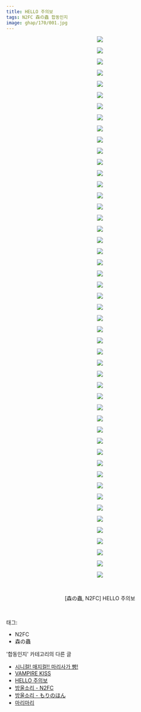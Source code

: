 ```yaml
---
title: HELLO 주의보
tags: N2FC 森の蟲 합동인지
image: ghap/170/001.jpg
---
```

<div class="article">
<p style="text-align: center; clear: none; float: none;"><img src="{{ site.nasurl }}/ghap/170/001.jpg"/></p>
<p style="text-align: center; clear: none; float: none;"><img src="{{ site.nasurl }}/ghap/170/002.jpg"/></p>
<p style="text-align: center; clear: none; float: none;"><img src="{{ site.nasurl }}/ghap/170/003.jpg"/></p>
<p style="text-align: center; clear: none; float: none;"><img src="{{ site.nasurl }}/ghap/170/004.jpg"/></p>
<p style="text-align: center; clear: none; float: none;"><img src="{{ site.nasurl }}/ghap/170/005.jpg"/></p>
<p style="text-align: center; clear: none; float: none;"><img src="{{ site.nasurl }}/ghap/170/006.jpg"/></p>
<p style="text-align: center; clear: none; float: none;"><img src="{{ site.nasurl }}/ghap/170/007.jpg"/></p>
<p style="text-align: center; clear: none; float: none;"><img src="{{ site.nasurl }}/ghap/170/008.jpg"/></p>
<p style="text-align: center; clear: none; float: none;"><img src="{{ site.nasurl }}/ghap/170/009.jpg"/></p>
<p style="text-align: center; clear: none; float: none;"><img src="{{ site.nasurl }}/ghap/170/010.jpg"/></p>
<p style="text-align: center; clear: none; float: none;"><img src="{{ site.nasurl }}/ghap/170/011.jpg"/></p>
<p style="text-align: center; clear: none; float: none;"><img src="{{ site.nasurl }}/ghap/170/012.jpg"/></p>
<p style="text-align: center; clear: none; float: none;"><img src="{{ site.nasurl }}/ghap/170/013.jpg"/></p>
<p style="text-align: center; clear: none; float: none;"><img src="{{ site.nasurl }}/ghap/170/014.jpg"/></p>
<p style="text-align: center; clear: none; float: none;"><img src="{{ site.nasurl }}/ghap/170/015.jpg"/></p>
<p style="text-align: center; clear: none; float: none;"><img src="{{ site.nasurl }}/ghap/170/016.jpg"/></p>
<p style="text-align: center; clear: none; float: none;"><img src="{{ site.nasurl }}/ghap/170/017.jpg"/></p>
<p style="text-align: center; clear: none; float: none;"><img src="{{ site.nasurl }}/ghap/170/018.jpg"/></p>
<p style="text-align: center; clear: none; float: none;"><img src="{{ site.nasurl }}/ghap/170/019.jpg"/></p>
<p style="text-align: center; clear: none; float: none;"><img src="{{ site.nasurl }}/ghap/170/020.jpg"/></p>
<p style="text-align: center; clear: none; float: none;"><img src="{{ site.nasurl }}/ghap/170/021.jpg"/></p>
<p style="text-align: center; clear: none; float: none;"><img src="{{ site.nasurl }}/ghap/170/022.jpg"/></p>
<p style="text-align: center; clear: none; float: none;"><img src="{{ site.nasurl }}/ghap/170/023.jpg"/></p>
<p style="text-align: center; clear: none; float: none;"><img src="{{ site.nasurl }}/ghap/170/024.jpg"/></p>
<p style="text-align: center; clear: none; float: none;"><img src="{{ site.nasurl }}/ghap/170/025.jpg"/></p>
<p style="text-align: center; clear: none; float: none;"><img src="{{ site.nasurl }}/ghap/170/026.jpg"/></p>
<p style="text-align: center; clear: none; float: none;"><img src="{{ site.nasurl }}/ghap/170/027.jpg"/></p>
<p style="text-align: center; clear: none; float: none;"><img src="{{ site.nasurl }}/ghap/170/028.jpg"/></p>
<p style="text-align: center; clear: none; float: none;"><img src="{{ site.nasurl }}/ghap/170/029.jpg"/></p>
<p style="text-align: center; clear: none; float: none;"><img src="{{ site.nasurl }}/ghap/170/030.jpg"/></p>
<p style="text-align: center; clear: none; float: none;"><img src="{{ site.nasurl }}/ghap/170/031.jpg"/></p>
<p style="text-align: center; clear: none; float: none;"><img src="{{ site.nasurl }}/ghap/170/032.jpg"/></p>
<p style="text-align: center; clear: none; float: none;"><img src="{{ site.nasurl }}/ghap/170/033.jpg"/></p>
<p style="text-align: center; clear: none; float: none;"><img src="{{ site.nasurl }}/ghap/170/034.jpg"/></p>
<p style="text-align: center; clear: none; float: none;"><img src="{{ site.nasurl }}/ghap/170/035.jpg"/></p>
<p style="text-align: center; clear: none; float: none;"><img src="{{ site.nasurl }}/ghap/170/036.jpg"/></p>
<p style="text-align: center; clear: none; float: none;"><img src="{{ site.nasurl }}/ghap/170/037.jpg"/></p>
<p style="text-align: center; clear: none; float: none;"><img src="{{ site.nasurl }}/ghap/170/038.jpg"/></p>
<p style="text-align: center; clear: none; float: none;"><img src="{{ site.nasurl }}/ghap/170/039.jpg"/></p>
<p style="text-align: center; clear: none; float: none;"><img src="{{ site.nasurl }}/ghap/170/040.jpg"/></p>
<p style="text-align: center; clear: none; float: none;"><img src="{{ site.nasurl }}/ghap/170/041.jpg"/></p>
<p style="text-align: center; clear: none; float: none;"><img src="{{ site.nasurl }}/ghap/170/042.jpg"/></p>
<p style="text-align: center; clear: none; float: none;"><img src="{{ site.nasurl }}/ghap/170/043.jpg"/></p>
<p style="text-align: center; clear: none; float: none;"><img src="{{ site.nasurl }}/ghap/170/044.jpg"/></p>
<p style="text-align: center; clear: none; float: none;"><img src="{{ site.nasurl }}/ghap/170/045.jpg"/></p>
<p style="text-align: center; clear: none; float: none;"><img src="{{ site.nasurl }}/ghap/170/046.jpg"/></p>
<p style="text-align: center; clear: none; float: none;"><img src="{{ site.nasurl }}/ghap/170/047.jpg"/></p>
<p style="text-align: center; clear: none; float: none;"><img src="{{ site.nasurl }}/ghap/170/048.jpg"/></p>
<p style="text-align: center; clear: none; float: none;"><img src="{{ site.nasurl }}/ghap/170/049.jpg"/></p>
<p style="text-align: center; clear: none; float: none;"><br/></p>
<p style="text-align: center; clear: none; float: none;">[森の蟲, N2FC] HELLO 주의보</p>
<p><br/></p>
</div><div class="tagTrail">
<p>태그: </p>
<ul>
<li>N2FC</li>
<li>森の蟲</li>
</ul>
</div><div class="another">
<p>'합동인지' 카테고리의 다른 글</p>
<ul>
<li><a href="/2016-06-19-ghap_280">시니컬! 매지컬!! 마리사가 빵!</a></li>
<li><a href="/2016-06-19-ghap_250">VAMPIRE KISS</a></li>
<li><a href="/2016-06-18-ghap_170">HELLO 주의보</a></li>
<li><a href="/2016-06-18-ghap_167">방울소리 - N2FC</a></li>
<li><a href="/2016-06-18-ghap_166">방울소리 - もりのほん</a></li>
<li><a href="/2016-06-16-ghap_35">마리마리</a></li>
</ul>
</div><div class="cb_module cb_fluid">
<div class="cb_wrt cb_profile">
</div><!-- commentList close -->
</div>